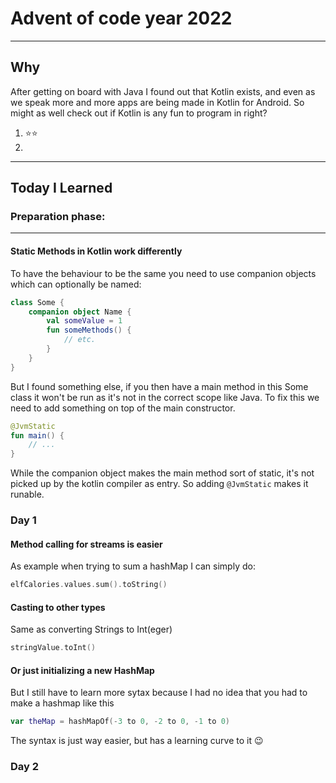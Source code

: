 # Advent of code year 2022

---

## Why

After getting on board with Java I found out that Kotlin exists, and even as we speak more and more apps are being made in Kotlin
for Android. So might as well check out if Kotlin is any fun to program in right?

1. ⭐⭐
2.

---

## Today I Learned

### Preparation phase:

---

#### Static Methods in Kotlin work differently

To have the behaviour to be the same you need to use companion objects which can optionally be named:

```kotlin
class Some {
    companion object Name {
        val someValue = 1
        fun someMethods() {
            // etc.
        }
    }
}
```

But I found something else, if you then have a main method in this Some class it won't be run as it's not in the correct scope like Java.
To fix this we need to add something on top of the main constructor.

```kotlin
@JvmStatic
fun main() {
    // ...
}
``` 

While the companion object makes the main method sort of static, it's not picked up by the kotlin compiler as entry. So
adding `@JvmStatic` makes it runable.

### Day 1

#### Method calling for streams is easier

As example when trying to sum a hashMap I can simply do:

```kotlin
elfCalories.values.sum().toString()
```

#### Casting to other types

Same as converting Strings to Int(eger)

```kotlin
stringValue.toInt()
```

#### Or just initializing a new HashMap

But I still have to learn more sytax because I had no idea that you had to make a hashmap like this

```kotlin
var theMap = hashMapOf(-3 to 0, -2 to 0, -1 to 0)
```

The syntax is just way easier, but has a learning curve to it 😉

### Day 2




